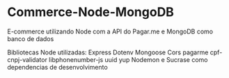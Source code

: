 # Commerce-Node-MongoDB

E-commerce utilizando Node com a API do Pagar.me e MongoDB como banco de dados

Bibliotecas Node utilizadas:
Express
Dotenv
Mongoose
Cors
pagarme
cpf-cnpj-validator
libphonenumber-js
uuid
yup
Nodemon e Sucrase como dependencias de desenvolvimento
